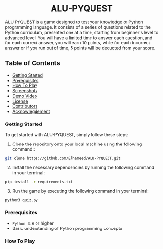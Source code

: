 <h1 align="center">ALU-PYQUEST</h1>

ALU PYQUEST is a game designed to test your knowledge of Python programming language. It consists of a series of questions related to the Python curriculum, presented one at a time, starting from beginner's level to advanced level. You will have a limited time to answer each question, and for each correct answer, you will earn 10 points, while for each incorrect answer or if you run out of time, 5 points will be deducted from your score.

## Table of Contents
- [Getting Started](#getting-started)
- [Prerequisites](#prerequisites)
- [How To Play](#how-to-play)
- [Screenshots](#screeshots)
- [Demo Video](#demo-video)
- [License](#license)
- [Contributors](#contributors)
- [Acknowlegdement](#acknowledgement)

### Getting Started
To get started with ALU-PYQUEST, simply follow these steps:
1. Clone the repository onto your local machine using the following command::
```sh
git clone https://github.com/Elhameed/ALU-PYQUEST.git
```
2. Install the necessary dependencies by running the following command in your terminal:
```sh
pip install -r requirements.txt
```
3. Run the game by executing the following command in your terminal:
```sh
python3 quiz.py
```

### Prerequisites
- `Python 3.6` or higher
- Basic understanding of Python programming concepts

### How To Play
